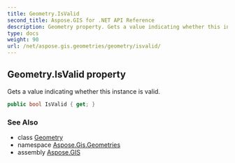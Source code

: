 ```yaml
---
title: Geometry.IsValid
second_title: Aspose.GIS for .NET API Reference
description: Geometry property. Gets a value indicating whether this instance is valid.
type: docs
weight: 90
url: /net/aspose.gis.geometries/geometry/isvalid/
---
```

## Geometry.IsValid property

Gets a value indicating whether this instance is valid.

```csharp
public bool IsValid { get; }
```

### See Also

* class [Geometry](../)
* namespace [Aspose.Gis.Geometries](../../geometry/)
* assembly [Aspose.GIS](../../../)


